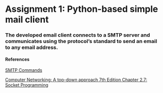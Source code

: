 # Assignment 1: Python-based simple mail client

### The developed email client connects to a SMTP server and communicates using the protocol’s standard to send an email to any email address.

#### References
[SMTP Commands](https://www.samlogic.net/articles/smtp-commands-reference.htm)

[Computer Networking: A top-down approach 7th Edition Chapter 2.7: Socket Programming ](https://www.amazon.com/Computer-Networking-Top-Down-Approach-7th/dp/0133594149)

